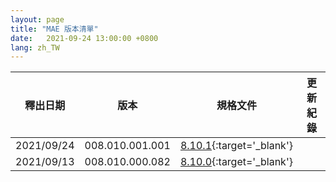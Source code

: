 ```yaml
---
layout: page
title: "MAE 版本清單"
date:   2021-09-24 13:00:00 +0800
lang: zh_TW
---
```



|釋出日期|版本|規格文件|更新紀錄|
|:-:|:-:|:-:|:-:|
|2021/09/24|008.010.001.001|[8.10.1](https://pages.ruru.tw/#/8.10.1/MAE/Component/container){:target='_blank'}||
|2021/09/13|008.010.000.082|[8.10.0](https://pages.ruru.tw/#/8.10.0/UPDATE/ITEM_25/MAE/README){:target='_blank'}||
